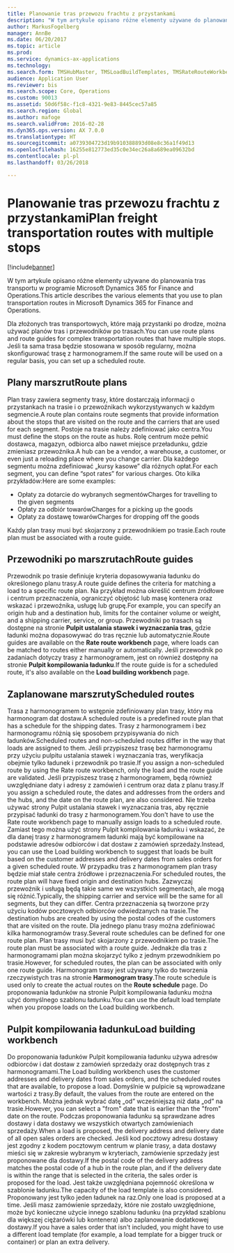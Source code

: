 ```yaml
---
title: Planowanie tras przewozu frachtu z przystankami
description: "W tym artykule opisano różne elementy używane do planowania tras transportu w programie Dynamics 365 for Finance and Operations."
author: MarkusFogelberg
manager: AnnBe
ms.date: 06/20/2017
ms.topic: article
ms.prod: 
ms.service: dynamics-ax-applications
ms.technology: 
ms.search.form: TMSHubMaster, TMSLoadBuildTemplates, TMSRateRouteWorkbench, TMSRouteGuide, TMSRoutePlan, TMSRouteWorkbench, WHSLoadTemplate
audience: Application User
ms.reviewer: bis
ms.search.scope: Core, Operations
ms.custom: 90013
ms.assetid: 50d6f58c-f1c8-4321-9e83-8445cec57a85
ms.search.region: Global
ms.author: mafoge
ms.search.validFrom: 2016-02-28
ms.dyn365.ops.version: AX 7.0.0
ms.translationtype: HT
ms.sourcegitcommit: a0739304723d19b910388893d08e8c36a1f49d13
ms.openlocfilehash: 16255e812773ed35c0e34ec26a8a689ea09632bd
ms.contentlocale: pl-pl
ms.lasthandoff: 03/26/2018

---
```


# <a name="plan-freight-transportation-routes-with-multiple-stops"></a><span data-ttu-id="9f5dc-103">Planowanie tras przewozu frachtu z przystankami</span><span class="sxs-lookup"><span data-stu-id="9f5dc-103">Plan freight transportation routes with multiple stops</span></span>

[!include[banner](../includes/banner.md)]


<span data-ttu-id="9f5dc-104">W tym artykule opisano różne elementy używane do planowania tras transportu w programie Microsoft Dynamics 365 for Finance and Operations.</span><span class="sxs-lookup"><span data-stu-id="9f5dc-104">This article describes the various elements that you use to plan transportation routes in Microsoft Dynamics 365 for Finance and Operations.</span></span>

<span data-ttu-id="9f5dc-105">Dla złożonych tras transportowych, które mają przystanki po drodze, można używać planów tras i przewodników po trasach.</span><span class="sxs-lookup"><span data-stu-id="9f5dc-105">You can use route plans and route guides for complex transportation routes that have multiple stops.</span></span> <span data-ttu-id="9f5dc-106">Jeśli ta sama trasa będzie stosowana w sposób regularny, można skonfigurować trasę z harmonogramem.</span><span class="sxs-lookup"><span data-stu-id="9f5dc-106">If the same route will be used on a regular basis, you can set up a scheduled route.</span></span>

## <a name="route-plans"></a><span data-ttu-id="9f5dc-107">Plany marszrut</span><span class="sxs-lookup"><span data-stu-id="9f5dc-107">Route plans</span></span>
<span data-ttu-id="9f5dc-108">Plan trasy zawiera segmenty trasy, które dostarczają informacji o przystankach na trasie i o przewoźnikach wykorzystywanych w każdym segmencie.</span><span class="sxs-lookup"><span data-stu-id="9f5dc-108">A route plan contains route segments that provide information about the stops that are visited on the route and the carriers that are used for each segment.</span></span> <span data-ttu-id="9f5dc-109">Postoje na trasie należy zdefiniować jako centra.</span><span class="sxs-lookup"><span data-stu-id="9f5dc-109">You must define the stops on the route as hubs.</span></span> <span data-ttu-id="9f5dc-110">Rolę centrum może pełnić dostawca, magazyn, odbiorca albo nawet miejsce przeładunku, gdzie zmieniasz przewoźnika.</span><span class="sxs-lookup"><span data-stu-id="9f5dc-110">A hub can be a vendor, a warehouse, a customer, or even just a reloading place where you change carrier.</span></span> <span data-ttu-id="9f5dc-111">Dla każdego segmentu można zdefiniować „kursy kasowe” dla różnych opłat.</span><span class="sxs-lookup"><span data-stu-id="9f5dc-111">For each segment, you can define “spot rates” for various charges.</span></span> <span data-ttu-id="9f5dc-112">Oto kilka przykładów:</span><span class="sxs-lookup"><span data-stu-id="9f5dc-112">Here are some examples:</span></span>

-   <span data-ttu-id="9f5dc-113">Opłaty za dotarcie do wybranych segmentów</span><span class="sxs-lookup"><span data-stu-id="9f5dc-113">Charges for travelling to the given segments</span></span>
-   <span data-ttu-id="9f5dc-114">Opłaty za odbiór towarów</span><span class="sxs-lookup"><span data-stu-id="9f5dc-114">Charges for a picking up the goods</span></span>
-   <span data-ttu-id="9f5dc-115">Opłaty za dostawę towarów</span><span class="sxs-lookup"><span data-stu-id="9f5dc-115">Charges for dropping off the goods</span></span>

<span data-ttu-id="9f5dc-116">Każdy plan trasy musi być skojarzony z przewodnikiem po trasie.</span><span class="sxs-lookup"><span data-stu-id="9f5dc-116">Each route plan must be associated with a route guide.</span></span>

## <a name="route-guides"></a><span data-ttu-id="9f5dc-117">Przewodniki po marszrutach</span><span class="sxs-lookup"><span data-stu-id="9f5dc-117">Route guides</span></span>
<span data-ttu-id="9f5dc-118">Przewodnik po trasie definiuje kryteria dopasowywania ładunku do określonego planu trasy.</span><span class="sxs-lookup"><span data-stu-id="9f5dc-118">A route guide defines the criteria for matching a load to a specific route plan.</span></span> <span data-ttu-id="9f5dc-119">Na przykład można określić centrum źródłowe i centrum przeznaczenia, ograniczyć objętość lub masę kontenera oraz wskazać i przewoźnika, usługę lub grupę.</span><span class="sxs-lookup"><span data-stu-id="9f5dc-119">For example, you can specify an origin hub and a destination hub, limits for the container volume or weight, and a shipping carrier, service, or group.</span></span> <span data-ttu-id="9f5dc-120">Przewodniki po trasach są dostępne na stronie **Pulpit ustalania stawek i wyznaczania tras**, gdzie ładunki można dopasowywać do tras ręcznie lub automatycznie.</span><span class="sxs-lookup"><span data-stu-id="9f5dc-120">Route guides are available on the **Rate route workbench** page, where loads can be matched to routes either manually or automatically.</span></span> <span data-ttu-id="9f5dc-121">Jeśli przewodnik po zadaniach dotyczy trasy z harmonogramem, jest on również dostępny na stronie **Pulpit kompilowania ładunku**.</span><span class="sxs-lookup"><span data-stu-id="9f5dc-121">If the route guide is for a scheduled route, it's also available on the **Load building workbench** page.</span></span>

## <a name="scheduled-routes"></a><span data-ttu-id="9f5dc-122">Zaplanowane marszruty</span><span class="sxs-lookup"><span data-stu-id="9f5dc-122">Scheduled routes</span></span>
<span data-ttu-id="9f5dc-123">Trasa z harmonogramem to wstępnie zdefiniowany plan trasy, który ma harmonogram dat dostaw.</span><span class="sxs-lookup"><span data-stu-id="9f5dc-123">A scheduled route is a predefined route plan that has a schedule for the shipping dates.</span></span> <span data-ttu-id="9f5dc-124">Trasy z harmonogramem i bez harmonogramu różnią się sposobem przypisywania do nich ładunków.</span><span class="sxs-lookup"><span data-stu-id="9f5dc-124">Scheduled routes and non-scheduled routes differ in the way that loads are assigned to them.</span></span> <span data-ttu-id="9f5dc-125">Jeśli przypiszesz trasę bez harmonogramu przy użyciu pulpitu ustalania stawek i wyznaczania tras, weryfikacja obejmie tylko ładunek i przewodnik po trasie.</span><span class="sxs-lookup"><span data-stu-id="9f5dc-125">If you assign a non-scheduled route by using the Rate route workbench, only the load and the route guide are validated.</span></span> <span data-ttu-id="9f5dc-126">Jeśli przypiszesz trasę z harmonogramem, będą również uwzględniane daty i adresy z zamówień i centrum oraz data z planu trasy.</span><span class="sxs-lookup"><span data-stu-id="9f5dc-126">If you assign a scheduled route, the dates and addresses from the orders and the hubs, and the date on the route plan, are also considered.</span></span> <span data-ttu-id="9f5dc-127">Nie trzeba używać strony Pulpit ustalania stawek i wyznaczania tras, aby ręcznie przypisać ładunki do trasy z harmonogramem.</span><span class="sxs-lookup"><span data-stu-id="9f5dc-127">You don't have to use the Rate route workbench page to manually assign loads to a scheduled route.</span></span> <span data-ttu-id="9f5dc-128">Zamiast tego można użyć strony Pulpit kompilowania ładunku i wskazać, że dla danej trasy z harmonogramem ładunki mają być kompilowane na podstawie adresów odbiorców i dat dostaw z zamówień sprzedaży.</span><span class="sxs-lookup"><span data-stu-id="9f5dc-128">Instead, you can use the Load building workbench to suggest that loads be built based on the customer addresses and delivery dates from sales orders for a given scheduled route.</span></span> <span data-ttu-id="9f5dc-129">W przypadku tras z harmonogramem plan trasy będzie miał stałe centra źródłowe i przeznaczenia.</span><span class="sxs-lookup"><span data-stu-id="9f5dc-129">For scheduled routes, the route plan will have fixed origin and destination hubs.</span></span> <span data-ttu-id="9f5dc-130">Zazwyczaj przewoźnik i usługą będą takie same we wszystkich segmentach, ale mogą się różnić.</span><span class="sxs-lookup"><span data-stu-id="9f5dc-130">Typically, the shipping carrier and service will be the same for all segments, but they can differ.</span></span> <span data-ttu-id="9f5dc-131">Centra przeznaczenia są tworzone przy użyciu kodów pocztowych odbiorców odwiedzanych na trasie.</span><span class="sxs-lookup"><span data-stu-id="9f5dc-131">The destination hubs are created by using the postal codes of the customers that are visited on the route.</span></span> <span data-ttu-id="9f5dc-132">Dla jednego planu trasy można zdefiniować kilka harmonogramów trasy.</span><span class="sxs-lookup"><span data-stu-id="9f5dc-132">Several route schedules can be defined for one route plan.</span></span> <span data-ttu-id="9f5dc-133">Plan trasy musi być skojarzony z przewodnikiem po trasie.</span><span class="sxs-lookup"><span data-stu-id="9f5dc-133">The route plan must be associated with a route guide.</span></span> <span data-ttu-id="9f5dc-134">Jednakże dla tras z harmonogramami plan można skojarzyć tylko z jednym przewodnikiem po trasie.</span><span class="sxs-lookup"><span data-stu-id="9f5dc-134">However, for scheduled routes, the plan can be associated with only one route guide.</span></span> <span data-ttu-id="9f5dc-135">Harmonogram trasy jest używany tylko do tworzenia rzeczywistych tras na stronie **Harmonogram trasy**.</span><span class="sxs-lookup"><span data-stu-id="9f5dc-135">The route schedule is used only to create the actual routes on the **Route schedule** page.</span></span> <span data-ttu-id="9f5dc-136">Do proponowania ładunków na stronie Pulpit kompilowania ładunku można użyć domyślnego szablonu ładunku.</span><span class="sxs-lookup"><span data-stu-id="9f5dc-136">You can use the default load template when you propose loads on the Load building workbench.</span></span>

## <a name="load-building-workbench"></a><span data-ttu-id="9f5dc-137">Pulpit kompilowania ładunku</span><span class="sxs-lookup"><span data-stu-id="9f5dc-137">Load building workbench</span></span>
<span data-ttu-id="9f5dc-138">Do proponowania ładunków Pulpit kompilowania ładunku używa adresów odbiorców i dat dostaw z zamówień sprzedaży oraz dostępnych tras z harmonogramami.</span><span class="sxs-lookup"><span data-stu-id="9f5dc-138">The Load building workbench uses the customer addresses and delivery dates from sales orders, and the scheduled routes that are available, to propose a load.</span></span> <span data-ttu-id="9f5dc-139">Domyślnie w pulpicie są wprowadzane wartości z trasy.</span><span class="sxs-lookup"><span data-stu-id="9f5dc-139">By default, the values from the route are entered on the workbench.</span></span> <span data-ttu-id="9f5dc-140">Można jednak wybrać datę „od” wcześniejszą niż data „od” na trasie.</span><span class="sxs-lookup"><span data-stu-id="9f5dc-140">However, you can select a "from" date that is earlier than the "from" date on the route.</span></span> <span data-ttu-id="9f5dc-141">Podczas proponowania ładunku są sprawdzane adres dostawy i data dostawy we wszystkich otwartych zamówieniach sprzedaży.</span><span class="sxs-lookup"><span data-stu-id="9f5dc-141">When a load is proposed, the delivery address and delivery date of all open sales orders are checked.</span></span> <span data-ttu-id="9f5dc-142">Jeśli kod pocztowy adresu dostawy jest zgodny z kodem pocztowym centrum w planie trasy, a data dostawy mieści się w zakresie wybranym w kryteriach, zamówienie sprzedaży jest proponowane dla dostawy.</span><span class="sxs-lookup"><span data-stu-id="9f5dc-142">If the postal code of the delivery address matches the postal code of a hub in the route plan, and if the delivery date is within the range that is selected in the criteria, the sales order is proposed for the load.</span></span> <span data-ttu-id="9f5dc-143">Jest także uwzględniana pojemność określona w szablonie ładunku.</span><span class="sxs-lookup"><span data-stu-id="9f5dc-143">The capacity of the load template is also considered.</span></span> <span data-ttu-id="9f5dc-144">Proponowany jest tylko jeden ładunek na raz.</span><span class="sxs-lookup"><span data-stu-id="9f5dc-144">Only one load is proposed at a time.</span></span> <span data-ttu-id="9f5dc-145">Jeśli masz zamówienie sprzedaży, które nie zostało uwzględnione, może być konieczne użycie innego szablonu ładunku (na przykład szablonu dla większej ciężarówki lub kontenera) albo zaplanowanie dodatkowej dostawy.</span><span class="sxs-lookup"><span data-stu-id="9f5dc-145">If you have a sales order that isn't included, you might have to use a different load template (for example, a load template for a bigger truck or container) or plan an extra delivery.</span></span>





